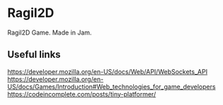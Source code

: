 # Ragil2D
Ragil2D Game. Made in Jam.

## Useful links
https://developer.mozilla.org/en-US/docs/Web/API/WebSockets_API
https://developer.mozilla.org/en-US/docs/Games/Introduction#Web_technologies_for_game_developers
https://codeincomplete.com/posts/tiny-platformer/

